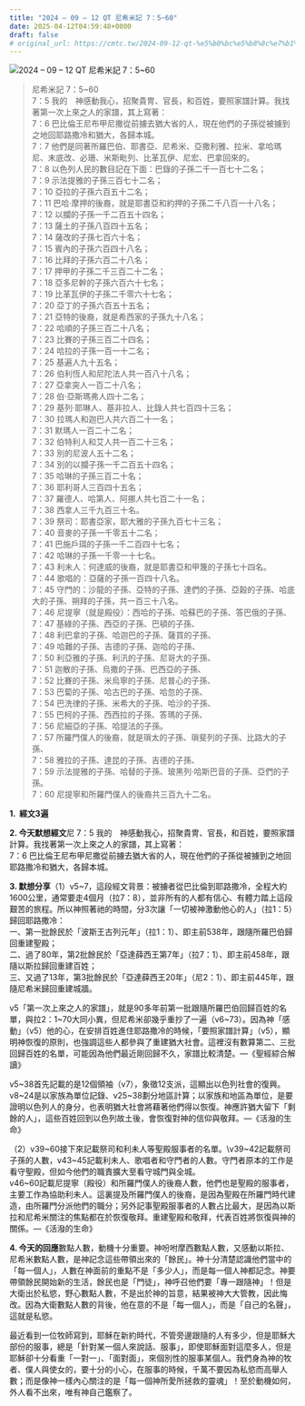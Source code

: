 ```yaml
---
title: "2024 – 09 – 12 QT 尼希米記 7：5~60"
date: 2025-04-12T04:59:48+0800
draft: false
# original_url: https://cmtc.tw/2024-09-12-qt-%e5%b0%bc%e5%b8%8c%e7%b1%b3%e8%a8%98-7%ef%bc%9a560
---
```


![2024 – 09 – 12 QT 尼希米記 7：5\~60](/images/qt.jpg  "2024 – 09 – 12 QT 尼希米記 7：5\~60")

> 尼希米記 7：5\~60  
> 7：5 我的　神感動我心，招聚貴冑、官長，和百姓，要照家譜計算。我找著第一次上來之人的家譜，其上寫著：  
> 7：6 巴比倫王尼布甲尼撒從前擄去猶大省的人，現在他們的子孫從被擄到之地回耶路撒冷和猶大，各歸本城。  
> 7：7 他們是同著所羅巴伯、耶書亞、尼希米、亞撒利雅、拉米、拿哈瑪尼、末底改、必珊、米斯毗列、比革瓦伊、尼宏、巴拿回來的。  
> 7：8 以色列人民的數目記在下面：巴錄的子孫二千一百七十二名；  
> 7：9 示法提雅的子孫三百七十二名；  
> 7：10 亞拉的子孫六百五十二名；  
> 7：11 巴哈‧摩押的後裔，就是耶書亞和約押的子孫二千八百一十八名；  
> 7：12 以攔的子孫一千二百五十四名；  
> 7：13 薩土的子孫八百四十五名；  
> 7：14 薩改的子孫七百六十名；  
> 7：15 賓內的子孫六百四十八名；  
> 7：16 比拜的子孫六百二十八名；  
> 7：17 押甲的子孫二千三百二十二名；  
> 7：18 亞多尼幹的子孫六百六十七名；  
> 7：19 比革瓦伊的子孫二千零六十七名；  
> 7：20 亞丁的子孫六百五十五名；  
> 7：21 亞特的後裔，就是希西家的子孫九十八名；  
> 7：22 哈順的子孫三百二十八名；  
> 7：23 比賽的子孫三百二十四名；  
> 7：24 哈拉的子孫一百一十二名；  
> 7：25 基遍人九十五名；  
> 7：26 伯利恆人和尼陀法人共一百八十八名；  
> 7：27 亞拿突人一百二十八名；  
> 7：28 伯‧亞斯瑪弗人四十二名；  
> 7：29 基列‧耶琳人、基非拉人、比錄人共七百四十三名；  
> 7：30 拉瑪人和迦巴人共六百二十一名；  
> 7：31 默瑪人一百二十二名；  
> 7：32 伯特利人和艾人共一百二十三名；  
> 7：33 別的尼波人五十二名；  
> 7：34 別的以攔子孫一千二百五十四名；  
> 7：35 哈琳的子孫三百二十名；  
> 7：36 耶利哥人三百四十五名；  
> 7：37 羅德人、哈第人、阿挪人共七百二十一名；  
> 7：38 西拿人三千九百三十名。  
> 7：39 祭司：耶書亞家，耶大雅的子孫九百七十三名；  
> 7：40 音麥的子孫一千零五十二名；  
> 7：41 巴施戶珥的子孫一千二百四十七名；  
> 7：42 哈琳的子孫一千零一十七名。  
> 7：43 利未人：何達威的後裔，就是耶書亞和甲篾的子孫七十四名。  
> 7：44 歌唱的：亞薩的子孫一百四十八名。  
> 7：45 守門的：沙龍的子孫、亞特的子孫、達們的子孫、亞穀的子孫、哈底大的子孫、朔拜的子孫，共一百三十八名。  
> 7：46 尼提寧（就是殿役）：西哈的子孫、哈蘇巴的子孫、答巴俄的子孫、  
> 7：47 基綠的子孫、西亞的子孫、巴頓的子孫、  
> 7：48 利巴拿的子孫、哈迦巴的子孫、薩買的子孫、  
> 7：49 哈難的子孫、吉德的子孫、迦哈的子孫、  
> 7：50 利亞雅的子孫、利汛的子孫、尼哥大的子孫、  
> 7：51 迦散的子孫、烏撒的子孫、巴西亞的子孫、  
> 7：52 比賽的子孫、米烏寧的子孫、尼普心的子孫、  
> 7：53 巴蔔的子孫、哈古巴的子孫、哈忽的子孫、  
> 7：54 巴洗律的子孫、米希大的子孫、哈沙的子孫、  
> 7：55 巴柯的子孫、西西拉的子孫、答瑪的子孫、  
> 7：56 尼細亞的子孫、哈提法的子孫。  
> 7：57 所羅門僕人的後裔，就是瑣太的子孫、瑣斐列的子孫、比路大的子孫、  
> 7：58 雅拉的子孫、達昆的子孫、吉德的子孫、  
> 7：59 示法提雅的子孫、哈替的子孫、玻黑列‧哈斯巴音的子孫、亞們的子孫。  
> 7：60 尼提寧和所羅門僕人的後裔共三百九十二名。

**1.  經文3遍**

**2. 今天默想經文**尼 7：5 我的　神感動我心，招聚貴冑、官長，和百姓，要照家譜計算。我找著第一次上來之人的家譜，其上寫著：  
7：6 巴比倫王尼布甲尼撒從前擄去猶大省的人，現在他們的子孫從被擄到之地回耶路撒冷和猶大，各歸本城。

**3. 默想分享**（1）v5\~7，這段經文背景：被擄者從巴比倫到耶路撒冷，全程大約1600公里，通常要走4個月（拉7：8），並非所有的人都有信心、有體力踏上這段艱苦的旅程。所以神照著祂的時間，分3次讓「一切被神激動他心的人」（拉1：5）歸回耶路撒冷：  
一、第一批餘民於「波斯王古列元年」（拉1：1）、即主前538年，跟隨所羅巴伯歸回重建聖殿；  
二、過了80年，第2批餘民於「亞達薛西王第7年」（拉7：1）、即主前458年，跟隨以斯拉歸回重建百姓；  
三、又過了13年，第3批餘民於「亞達薛西王20年」（尼2：1）、即主前445年，跟隨尼希米歸回重建城牆。

v5「第一次上來之人的家譜」，就是90多年前第一批跟隨所羅巴伯回歸百姓的名單，與拉2：1\~70大同小異，但尼希米卻幾乎重抄了一遍（v6\~73）。因為神「感動」（v5）他的心，在安排百姓進住耶路撒冷的時候，「要照家譜計算」（v5），顯明神恢復的原則，也強調這些人都參與了重建猶大社會。這裡沒有數算第二、三批回歸百姓的名單，可能因為他們最近剛回歸不久，家譜比較清楚。—《聖經綜合解讀》

v5\~38首先記載的是12個領袖（v7），象徵12支派，這顯出以色列社會的復興。  
v8\~24是以家族為單位記錄、v25\~38劃分地區計算；以家族和地區為單位，是要證明以色列人的身分，也表明猶大社會將藉著他們得以恢復。神應許猶大留下「剩餘的人」，這些百姓回到以色列故土後，會恢復對神的信仰與敬拜。—《活潑的生命》

（2）v39\~60接下來記載祭司和利未人等聖殿服事者的名單。\v39\~42記載祭司子孫的人數，v43\~45記載利未人、歌唱者和守門者的人數。守門者原本的工作是看守聖殿，但如今他們的職責擴大至看守城門與全城。  
v46\~60記載尼提寧（殿役）和所羅門僕人的後裔人數，他們也是聖殿的服事者，主要工作為協助利未人。這裏提及所羅門僕人的後裔，是因為聖殿在所羅門時代建造，由所羅門分派他們的職分；另外記事聖殿服事者的人數占比最大，是因為以斯拉和尼希米關注的焦點都在於恢復敬拜。重建聖殿和敬拜，代表百姓將恢復與神的關係。—《活潑的生命》

**4. 今天的回應**數點人數，動機十分重要。神吩咐摩西數點人數，又感動以斯拉、尼希米數點人數，是神記念這些帶領出來的「餘民」。神十分清楚認識他們當中的「每一個人」，人數在神面前的重點不是「多少人」，而是每一個人神都記念。神要帶領餘民開始新的生活，餘民也是「門徒」，神呼召他們要「專一跟隨神」！但是大衛出於私慾，野心數點人數，不是出於神的旨意，結果被神大大管教，因此悔改。因為大衛數點人數的背後，他在意的不是「每一個人」，而是「自己的名聲」，這就是私慾。

最近看到一位牧師寫到，耶穌在新約時代，不管旁邊跟隨的人有多少，但是耶穌大部份的服事，總是「針對某一個人來說話、服事」，即使耶穌面對這麼多人，但是耶穌卻十分看重「一對一」、「面對面」，來個別性的服事某個人。我們身為神的牧者、僕人與使女的，要十分的小心，在服事的時候，千萬不要因為私慾而高舉人數；而是像神一樣內心關注的是「每一個神所愛所拯救的靈魂」！至於動機如何，外人看不出來，唯有神自己鑑察了。